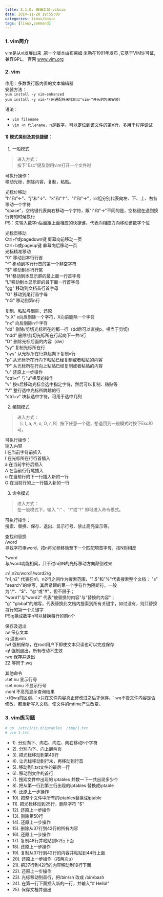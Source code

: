 ```yaml
---
title: 8.1.0: 编辑工具-vi&vim
date: 2014-11-28 19:55:00
categories: linux/basic
tags: [linux,command]
---
```


### 1. vim简介
vim是从vi发展出来 ,第一个版本由布莱姆·米勒在1991年发布 ,它基于VIM许可证,兼容GPL。 官网 www.vim.org

### 2. vim
作用：多数发行版内置的文本编辑器  
安装方法：    
`yum install -y vim-enhanced`   
`yum install -y vim-*(用通配符来找到以"vim-"开头的包来安装）`

语法：
- `vim filename `  
- `vim +n filename`，n是数字，可以定位到该文件的第n行，多用于程序调试

#### 1) 模式类别及其快捷键：
1. 一般模式  
> 进入方式：  
按下"Esc"键及刚用vim打开一个文件时  
>
可执行操作：  
移动光标，删除内容，复制，粘贴。  
>
光标位移动  
"h"和"←"、"j"和"↓"、"k"和"↑"、"l"和"→"，四组分别代表向左、下、上、右各移动一个字符  
"space"，空格键代表向右移动一个字符，跟"l"和"→"不同的是，空格键在遇到换行符的时候换行  
PS：先输入数字n后面跟上面相应的快捷键，代表向相应方向移动该数字个位  
>
光标页移动  
Ctrl+f或pagedown键        屏幕向前移动一页  
Ctrl+b或pageup键        屏幕向后移动一页  
光标精准移动  
"0"  移动到本行行首  
"^" 移动到本行行首的第一个非空字符  
"$" 移动到本行行尾  
"H"移动到本显示屏的最上面一行首字母  
"L"移动到本显示屏的最下面一行首字母  
"gg" 移动到文档首行首字母  
"G"  移动到尾行首字母  
"nG" 移动到第n行  
>  
复制、粘贴与删除、还原  
"x,X"   x向后删除一个字符，X向前删除一个字符  
"nx"    向后删除n个字符  
"dd"    删除/剪切光标所在的那一行（dd后可以直接p，相当于剪切）  
"ndd" 删除/剪切光标所在行起向下一共n行  
"D"      删除光标后面的内容（dw）  
"yy"    复制光标所在行  
"nyy" 从光标所在行算起向下复制n行  
"p"      从光标所在行向下粘贴已经复制或者粘贴的内容  
"P"      从光标所在行向上粘贴已经复制或者粘贴的内容  
"u"     还原上一步操作  
"ctrl+r"   与"u"相反的操作  
"v"      按v后移动光标会选中指定字符，然后可以复制、粘贴等  
"V"        整行选中光标所跨越的行  
"ctrl+v"  块状选中字符，可用于选中几列  

2. 编辑模式
> 进入方式：  
（i, I, a, A, o, O, r, R）按下任意一个键，想退回到一般模式时按下Esc即可。  
>
可执行操作：  
输入内容  
i                在当前字符前插入  
I                在光标所在行行首插入  
a                在当前字符后插入  
A                在当前行行尾插入  
o                在当前行的下一行插入新的一行  
O                在当前行的上一行插入新的一行  

3. 命令模式
> 进入方式：  
在一般模式下，输入 ":" 、"/"或"?" 即可进入命令模式。  
>
可执行操作：  
搜索、替换、保存、退出、显示行号、禁止高亮显示等。  
>
查找和替换  
/word                
寻找字符串word，按n将光标移动至下一个匹配项首字母，按N则相反  
>
?word              
与/word功能相同，只不过n和N的光标移动方向颠倒过来  
>
:n1,n2s/word1/word2/g                
"n1,n2" 代表在n1，n2行之间作为搜索范围，"1,$"和"%"代表搜索整个文档；  
"s" "search"的缩写，其后紧跟的第一个字符作为隔断符，一般为"/"、"$"、"@"或"#"，但不限于；  
"word1"与"word2" 代表"被替换的内容"与"替换的内容"；  
"g" "global"的缩写，代表替换此文档内搜索到所有关键字，如过没有，则只替换每行的第一个关键字  
PS:g换成数字n可以替换每行的前n个  
>
保存及退出  
:w               保存文本  
:q               退出vim  
:w!               强制保存，在root用户下即使文本只读也可以完成保存  
:q!               强制退出，所有改动不生效  
:wq              保存并退出  
ZZ         等同于:wq  
>
其他命令  
:set nu               显示行号  
:set nonu               不显示行号  
:nohl                不高亮显示查询结果  
:x和wq的区别，：x只在文件内容真正修改过之后才保存，：wq不管文件内容是否修改，都重新写入文档，使文件的mtime产生改变。  

### 3. vim练习题
``` bash
# cp  /etc/init.d/iptables  /tmp/1.txt
# vim 1.txt
```
- 1). 分别向下、向右、向左、向右移动5个字符
- 2). 分别向下、向上翻两页
- 3). 把光标移动到第49行
- 4). 让光标移动到行末，再移动到行首
- 5). 移动到1.txt文件的最后一行
- 6). 移动到文件的首行
- 7). 搜索文件中出现的 iptables 并数一下一共出现多少个
- 8). 把从第一行到第三行出现的iptables 替换成iptable
- 9). 还原上一步操作
- 10). 把整个文件中所有的iptables替换成iptable
- 11). 把光标移动到25行，删除字符 "$"
- 12). 还原上一步操作
- 13). 删除第50行
- 14). 还原上一步操作
- 15). 删除从37行到42行的所有内容
- 16). 还原上一步操作
- 17). 复制48行并粘贴到52行下面
- 18). 还原上一步操作
- 19). 复制从37行到42行的内容并粘贴到44行上面
- 20). 还原上一步操作（按两次u）
- 21). 把37行到42行的内容移动到19行下面
- 22). 还原上一步操作
- 23). 光标移动到首行，把/bin/sh 改成 /bin/bash
- 24). 在第一行下面插入新的一行，并输入"# Hello!"
- 25). 保存文档并退出
